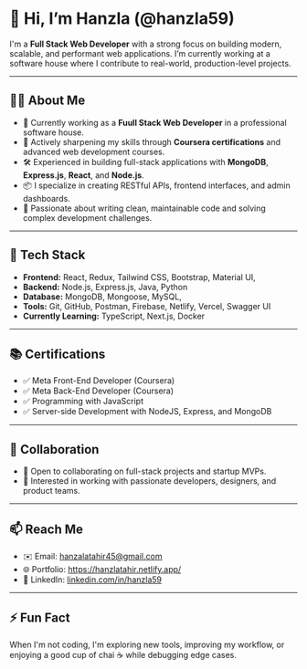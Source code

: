 # 👋 Hi, I’m Hanzla (@hanzla59)

I'm a **Full Stack Web Developer** with a strong focus on building modern, scalable, and performant web applications. I’m currently working at a software house where I contribute to real-world, production-level projects.

---

## 👨‍💻 About Me

- 💼 Currently working as a **Fuull Stack Web Developer** in a professional software house.
- 🌱 Actively sharpening my skills through **Coursera certifications** and advanced web development courses.
- 🛠️ Experienced in building full-stack applications with **MongoDB**, **Express.js**, **React**, and **Node.js**.
- 📦 I specialize in creating RESTful APIs, frontend interfaces, and admin dashboards.
- 🧪 Passionate about writing clean, maintainable code and solving complex development challenges.

---

## 🚀 Tech Stack

- **Frontend:** React, Redux, Tailwind CSS, Bootstrap, Material UI, 
- **Backend:** Node.js, Express.js, Java, Python
- **Database:** MongoDB, Mongoose, MySQL, 
- **Tools:** Git, GitHub, Postman, Firebase, Netlify, Vercel, Swagger UI
- **Currently Learning:** TypeScript, Next.js, Docker

---

## 📚 Certifications

- ✅ Meta Front-End Developer (Coursera)
- ✅ Meta Back-End Developer (Coursera)
- ✅ Programming with JavaScript
- ✅ Server-side Development with NodeJS, Express, and MongoDB

---

## 💬 Collaboration

- 💞️ Open to collaborating on full-stack projects and startup MVPs.
- 🚀 Interested in working with passionate developers, designers, and product teams.

---

## 📫 Reach Me

- ✉️ Email: hanzalatahir45@gmail.com
- 🌐 Portfolio: https://hanzlatahir.netlify.app/
- 💼 LinkedIn: [linkedin.com/in/hanzla59](https://linkedin.com/in/hanzla59)

---

## ⚡ Fun Fact

When I'm not coding, I'm exploring new tools, improving my workflow, or enjoying a good cup of chai ☕ while debugging edge cases.

<!---
hanzla59/hanzla59 is a ✨ special ✨ repository because its `README.md` (this file) appears on your GitHub profile.
You can click the Preview link to take a look at your changes.
--->


